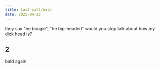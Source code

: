 ```yaml
---
title: last call/bald
date: 2025-04-15
---
```


they say "he bougie", "he big-headed" would you stop talk about how my dick head is?

## 2

bald again